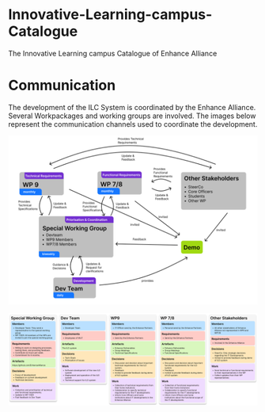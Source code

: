 # Innovative-Learning-campus-Catalogue
The Innovative Learning campus Catalogue of Enhance Alliance

# Communication

The development of the ILC System is coordinated by the Enhance Alliance. Several Workpackages and working groups are involved. The images below represent the communication channels used to coordinate the development.

![Communication](https://raw.githubusercontent.com/EnhanceAlliance/Innovative-Learning-campus-Catalogue/refs/heads/main/Documents/communication.svg)

![Communication 2](https://raw.githubusercontent.com/EnhanceAlliance/Innovative-Learning-campus-Catalogue/refs/heads/main/Documents/communication2.svg)
